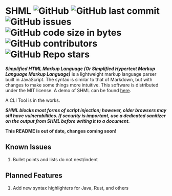 # SHML ![GitHub](https://img.shields.io/github/license/SteveBeeblebrox/SHML?style=flat-square) ![GitHub last commit](https://img.shields.io/github/last-commit/SteveBeeblebrox/SHML?style=flat-square) ![GitHub issues](https://img.shields.io/github/issues-raw/SteveBeeblebrox/SHML?style=flat-square) ![GitHub code size in bytes](https://img.shields.io/github/languages/code-size/SteveBeeblebrox/SHML?style=flat-square) ![GitHub contributors](https://img.shields.io/github/contributors/SteveBeeblebrox/SHML?color=007EC6&style=flat-square) ![GitHub Repo stars](https://img.shields.io/github/stars/SteveBeeblebrox/SHML?style=flat-square)
***Simplified HTML Markup Language (Or Simplified Hypertext Markup Language Markup Language)*** is a lightweight markup language parser built in JavaScript. The syntax is similar to that of Markdown, but with changes to make some things more intuitive. This software is distributed under the MIT license. A demo of SHML can be found [here](https://stevebeeblebrox.github.io/apps/shml).

A CLI Tool is in the works.

***SHML blocks most forms of script injection; however, older browsers may stil have vulnerabilities. If security is important, use a dedicated sanitizer on the output from SHML before writing it to a document.***

**This README is out of date, changes coming soon!**
<!--
## Formatting
### Basics
#### Bold
#### Iitalics
#### Underlined
#### Superscript
#### Subscript

### Spoilers

### Coloring
#### Highlighted
#### Text

### Line Control
#### Line Breaks
#### Word Breaks

### Links
#### Automatic Links
#### Automatic Emails

### Comments
### Source Comments
### HTML Comments

### Escaped Text
#### Escape Codes
#### Single Characters
#### Sequences


### Code
#### Inline
#### Blocks

### Properties
#### Defining
#### Referencing

### Images

### Headers

### Horizontal Lines

### Lists
#### Bullets
#### Numbered

### Blockquotes

### Paragraphs

### Text Alignment

### Tables

### Special Characters
#### Custom Tokens
#### Unicode Shortcuts
#### Non English Characters

###
## API
## Examples-->
## Known Issues
1. Bullet points and lists do not nest/indent
## Planned Features
1. Add new syntax highlighters for Java, Rust, and others
